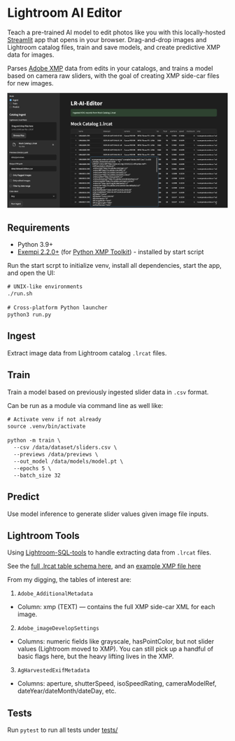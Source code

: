 # Lightroom AI Editor

Teach a pre-trained AI model to edit photos like you with this locally-hosted [Streamlit](https://streamlit.io/) app that opens in your browser. Drag-and-drop images and Lightroom catalog files, train and save models, and create predictive XMP data for images.

Parses [Adobe XMP](https://www.adobe.com/products/xmp.html) data from edits in your catalogs, and trains a model based on camera raw sliders, with the goal of creating XMP side-car files for new images.

![example_screen.png](./docs/example_screen.png)

## Requirements

- Python 3.9+
- [Exempi 2.2.0+](https://libopenraw.freedesktop.org/exempi/) (for [Python XMP Toolkit](https://python-xmp-toolkit.readthedocs.io/en/latest/installation.html#requirements)) - installed by start script

Run the start scrpt to initialize venv, install all dependencies, start the app, and open the UI:
```
# UNIX-like environments
./run.sh

# Cross-platform Python launcher
python3 run.py
```

## Ingest

Extract image data from Lightroom catalog `.lrcat` files.

## Train

Train a model based on previously ingested slider data in `.csv` format.

Can be run as a module via command line as well like:
```
# Activate venv if not already
source .venv/bin/activate

python -m train \
  --csv /data/dataset/sliders.csv \
  --previews /data/previews \
  --out_model /data/models/model.pt \
  --epochs 5 \
  --batch_size 32
```

## Predict

Use model inference to generate slider values given image file inputs.

## Lightroom Tools

Using [Lightroom-SQL-tools](https://github.com/fdenivac/Lightroom-SQL-tools) to handle extracting data from `.lrcat` files.

See the [full .lrcat table schema here](./docs/example_lrcat_schema.sql), and an [example XMP file here](./docs/example_xmp.xml)

From my digging, the tables of interest are:
1.	`Adobe_AdditionalMetadata`
  - Column: xmp (TEXT) — contains the full XMP side-car XML for each image.
2.	`Adobe_imageDevelopSettings`
  - Columns: numeric fields like grayscale, hasPointColor, but not slider values (Lightroom moved to XMP). You can still pick up a handful of basic flags here, but the heavy lifting lives in the XMP.
3.	`AgHarvestedExifMetadata`
  - Columns: aperture, shutterSpeed, isoSpeedRating, cameraModelRef, dateYear/dateMonth/dateDay, etc.

## Tests

Run `pytest` to run all tests under [tests/](./tests/)
